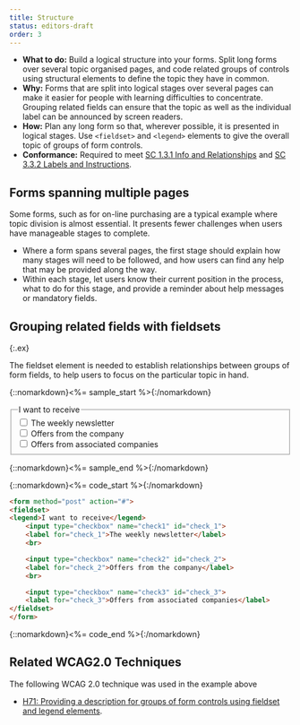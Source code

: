 ```yaml
---
title: Structure
status: editors-draft
order: 3
---
```


- **What to do:** Build a logical structure into your forms. Split long forms over several topic organised pages, and code related groups of controls using structural elements to define the topic they have in common.
- **Why:** Forms that are split into logical stages over several pages can make it easier for people with learning difficulties to concentrate. Grouping related fields can ensure that the topic as well as the individual label can be announced by screen readers.
- **How:** Plan any long form so that, wherever possible, it is presented in logical stages. Use `<fieldset>` and `<legend>` elements to give the overall topic of groups of form controls.
- **Conformance:** Required to meet [SC 1.3.1 Info and Relationships](http://www.w3.org/WAI/WCAG20/quickref/20120103/#content-structure-separation-programmatic) and [SC 3.3.2 Labels and Instructions](http://www.w3.org/WAI/WCAG20/quickref/20120103/#minimize-error-cues).

## Forms spanning multiple pages

Some forms, such as for on-line purchasing are a typical example where topic division is almost essential. It presents fewer challenges when users have manageable stages to complete.

- Where a form spans several pages, the first stage should explain how many stages will need to be followed, and how users can find any help that may be provided along the way.
- Within each stage, let users know their current position in the process, what to do for this stage, and provide a reminder about help messages or mandatory fields.

## Grouping related fields with fieldsets
{:.ex}

The fieldset element is needed to establish relationships between groups of form fields, to help users to focus on the particular topic in hand.

{::nomarkdown}<%= sample_start %>{:/nomarkdown}

<form method="post" action="#">
<fieldset>
<legend>I want to receive</legend>
	<input type="checkbox" name="check1" id="check_1"> <label for="check_1">The weekly newsletter</label> <br>
	<input type="checkbox" name="check2" id="check_2"> <label for="check_2">Offers from the company</label> <br>
	<input type="checkbox" name="check3" id="check_3"> <label for="check_3">Offers from associated companies</label>
</fieldset>
</form>

{::nomarkdown}<%= sample_end %>{:/nomarkdown}

{::nomarkdown}<%= code_start %>{:/nomarkdown}

~~~ html
<form method="post" action="#">
<fieldset>
<legend>I want to receive</legend>
	<input type="checkbox" name="check1" id="check_1">
	<label for="check_1">The weekly newsletter</label>
	<br>

	<input type="checkbox" name="check2" id="check_2">
	<label for="check_2">Offers from the company</label>
	<br>

	<input type="checkbox" name="check3" id="check_3">
	<label for="check_3">Offers from associated companies</label>
</fieldset>
</form>
~~~

{::nomarkdown}<%= code_end %>{:/nomarkdown}



## Related WCAG2.0 Techniques

The following WCAG 2.0 technique was used in the example above

- [H71: Providing a description for groups of form controls using fieldset and legend elements](http://www.w3.org/TR/WCAG20-TECHS/H71.html).
